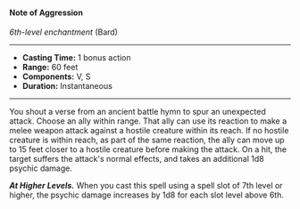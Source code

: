 #### Note of Aggression
*6th-level enchantment* (Bard)
___
- **Casting Time:** 1 bonus action
- **Range:** 60 feet
- **Components:** V, S
- **Duration:** Instantaneous
---
You shout a verse from an ancient battle hymn to
spur an unexpected attack. Choose an ally within
range. That ally can use its reaction to make a melee
weapon attack against a hostile creature within its
reach. If no hostile creature is within reach, as part
of the same reaction, the ally can move up to 15 feet
closer to a hostile creature before making the
attack. On a hit, the target suffers the attack's
normal effects, and takes an additional 1d8 psychic
damage.

***At Higher Levels.***  When you cast this spell using
a spell slot of 7th level or higher, the psychic
damage increases by 1d8 for each slot level above
6th.
